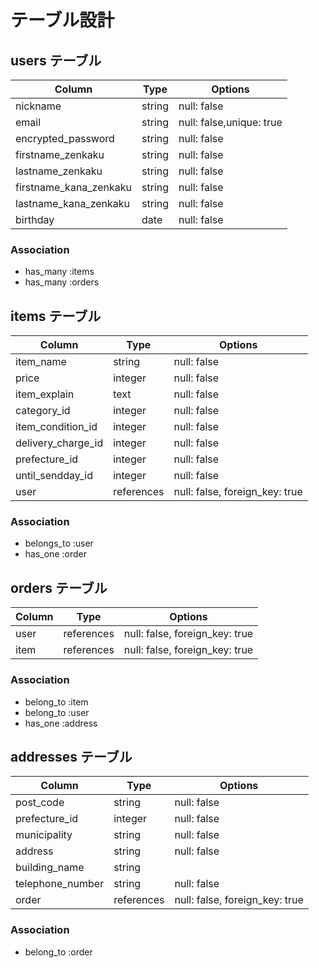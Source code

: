 # テーブル設計 

## users テーブル 

| Column                  | Type    | Options     | 
| ----------------------- | ------- | ----------- | 
| nickname                | string  | null: false | 
| email                   | string  | null: false,unique: true | 
| encrypted_password      | string  | null: false | 
| firstname_zenkaku       | string  | null: false | 
| lastname_zenkaku        | string  | null: false | 
| firstname_kana_zenkaku  | string  | null: false |
| lastname_kana_zenkaku   | string  | null: false |
| birthday                | date    | null: false | 

### Association 

- has_many :items 
- has_many :orders

## items テーブル 

| Column             | Type       | Options                        | 
| -------------------| ---------- | ------------------------------ | 
| item_name          | string     | null: false                    | 
| price              | integer    | null: false                    |
| item_explain       | text       | null: false                    |
| category_id        | integer    | null: false                    |
| item_condition_id  | integer    | null: false                    |
| delivery_charge_id | integer    | null: false                    |
| prefecture_id      | integer    | null: false                    |
| until_sendday_id   | integer    | null: false                    |
| user               | references | null: false, foreign_key: true |

### Association 

- belongs_to :user
- has_one    :order

## orders テーブル 

| Column | Type       | Options                        | 
| -------| ---------- | ------------------------------ | 
| user   | references | null: false, foreign_key: true |
| item   | references | null: false, foreign_key: true |

### Association 

- belong_to :item
- belong_to :user
- has_one   :address

## addresses テーブル

| Column           | Type       | Options                        | 
| -----------------| ---------- | ------------------------------ | 
| post_code        | string     | null: false                    | 
| prefecture_id    | integer    | null: false                    |
| municipality     | string     | null: false                    |
| address          | string     | null: false                    |
| building_name    | string     |                                |
| telephone_number | string     | null: false                    |
| order            | references | null: false, foreign_key: true |

### Association 

- belong_to :order

